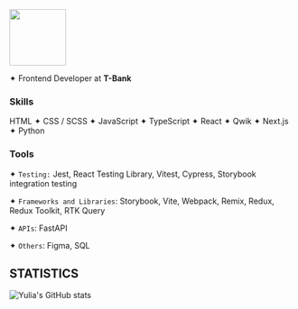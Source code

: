 <img src="https://i.giphy.com/media/eNAsjO55tPbgaor7ma/200w.webp" width="100">

✦ Frontend Developer at **T-Bank**

### Skills
HTML
  ✦ CSS / SCSS
  ✦ JavaScript
  ✦ TypeScript
  ✦ React
  ✦ Qwik
  ✦ Next.js
  ✦ Python

### Tools

  ✦ `Testing:` Jest, React Testing Library, Vitest, Cypress, Storybook integration testing
  
  ✦ `Frameworks and Libraries`: Storybook, Vite, Webpack, Remix, Redux, Redux Toolkit, RTK Query
  
  ✦ `APIs`: FastAPI
  
  ✦ `Others`: Figma, SQL
  
## STATISTICS
![Yulia's GitHub stats](https://github-readme-stats.vercel.app/api?username=yuliaraitsyna&show_icons=true&bg_color=ffffff)
